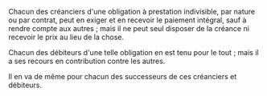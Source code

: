 Chacun des créanciers d'une obligation à prestation indivisible, par nature ou par contrat, peut en exiger et en recevoir le paiement intégral, sauf à rendre compte aux autres ; mais il ne peut seul disposer de la créance ni recevoir le prix au lieu de la chose. 


  

 Chacun des débiteurs d'une telle obligation en est tenu pour le tout ; mais il a ses recours en contribution contre les autres. 


  

 Il en va de même pour chacun des successeurs de ces créanciers et débiteurs. 


  
